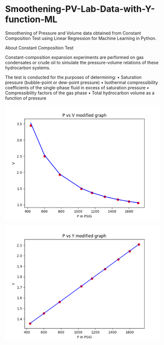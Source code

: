 # Smoothening-PV-Lab-Data-with-Y-function-ML
Smoothening of Pressure and Volume data obtained from Constant Composition Test using Linear Regression for Machine Learning in Python.   

About Constant Composition Test

Constant-composition expansion experiments are performed on gas condensates or crude oil to simulate the pressure-volume relations of these hydrocarbon systems. 

The test is conducted for the purposes of determining:
• Saturation pressure (bubble-point or dew-point pressure)
• Isothermal compressibility coefficients of the single-phase fluid in excess of saturation pressure
• Compressibility factors of the gas phase
• Total hydrocarbon volume as a function of pressure

![Alt text](/figure_1.png?raw=true "P vs V Graph")

![Alt text](/figure_2.png?raw=true "P vs Y Graph")
